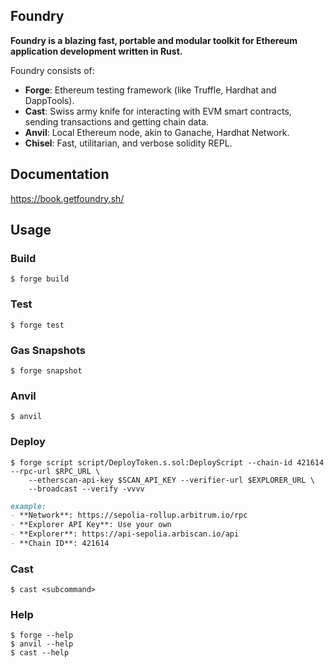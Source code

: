 ## Foundry

**Foundry is a blazing fast, portable and modular toolkit for Ethereum application development written in Rust.**

Foundry consists of:

-   **Forge**: Ethereum testing framework (like Truffle, Hardhat and DappTools).
-   **Cast**: Swiss army knife for interacting with EVM smart contracts, sending transactions and getting chain data.
-   **Anvil**: Local Ethereum node, akin to Ganache, Hardhat Network.
-   **Chisel**: Fast, utilitarian, and verbose solidity REPL.

## Documentation

https://book.getfoundry.sh/

## Usage

### Build

```shell
$ forge build
```

### Test

```shell
$ forge test
```

### Gas Snapshots

```shell
$ forge snapshot
```

### Anvil

```shell
$ anvil
```

### Deploy

```shell
$ forge script script/DeployToken.s.sol:DeployScript --chain-id 421614 --rpc-url $RPC_URL \
    --etherscan-api-key $SCAN_API_KEY --verifier-url $EXPLORER_URL \
    --broadcast --verify -vvvv
```

```markdown
example:
- **Network**: https://sepolia-rollup.arbitrum.io/rpc
- **Explorer API Key**: Use your own
- **Explorer**: https://api-sepolia.arbiscan.io/api
- **Chain ID**: 421614
```

### Cast

```shell
$ cast <subcommand>
```

### Help

```shell
$ forge --help
$ anvil --help
$ cast --help
```
